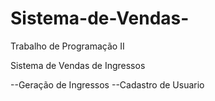 # Sistema-de-Vendas-
Trabalho de Programação II 


Sistema de Vendas de Ingressos

--Geração de Ingressos
--Cadastro de Usuario


